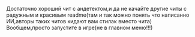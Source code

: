 Достаточно хороший чит с андетектом,и да не качайте другие читы с радужным и красивым readme(там и так можно понять что написанно ИИ,авторы таких читов кидают вам стилак вместо чита)
Вообщем,просто запустите в игре(не в главном меню!!!)
